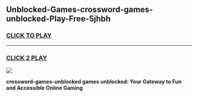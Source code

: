 
## Unblocked-Games-crossword-games-unblocked-Play-Free-5jhbh
<h3>
<a href="https://premium76.site?title=crossword-games-unblocked&ref=17A">CLICK TO PLAY</a></h3>
<hr>

<h3>
<a href="https://premium76.site?title=crossword-games-unblocked&ref=17A">CLICK 2 PLAY</a>
  
</h3>

<a href="https://premium76.site?title=crossword-games-unblocked&ref=17A"><img src="https://clearcache.store/games.png"></a>


**crossword-games-unblocked games unblocked: Your Gateway to Fun and Accessible Online Gaming**
